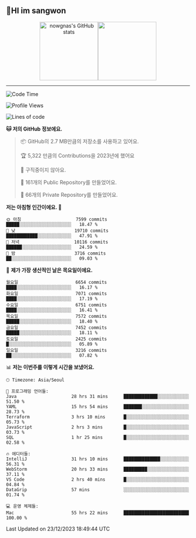 ## 🤸HI im sangwon
<!--
<img src="https://github-profile-summary-cards.vercel.app/api/cards/profile-details?username=nowgnas&theme=dracula" />
-->

<div align="center">
    <p class="has-line-data" data-line-start="7" data-line-end="9"><img height="160px" src="https://github-readme-stats.vercel.app/api?username=nowgnas&amp;show_icons=true&amp;theme=material-palenight" alt="nowgnas's GitHub stats" /><img height="160px" src="https://github-readme-streak-stats.herokuapp.com/?user=nowgnas&theme=material-palenight&ring=7E6BC4&currStreakLabel=7E6BC4&fire=C79ECF" /></a></p>
</div>
<!-- <a href="#">
  <img src="https://github-readme-stats.vercel.app/api?username=nowgnas&theme=calm&show_icons=true" height='200px'>
</a><br>
<a href="#">
  <img src="https://github-readme-stats.vercel.app/api/top-langs/?username=nowgnas&theme=calm&exclude_repo=Jagi,assignment&layout=compact" height='200px'>
  <img src='http://mazassumnida.wtf/api/v2/generate_badge?boj=leo503801' height='200px'>
</a> -->

<hr>

<!--START_SECTION:waka-->
![Code Time](http://img.shields.io/badge/Code%20Time-4%2C071%20hrs%2058%20mins-blue)

![Profile Views](http://img.shields.io/badge/Profile%20Views-3-blue)

![Lines of code](https://img.shields.io/badge/%EC%A0%80%EB%8A%94%20%EC%97%AC%ED%83%9C%EA%B9%8C%EC%A7%80%20-37.5%20million%20%EC%A4%84%EC%9D%98%20%EC%BD%94%EB%93%9C%EB%A5%BC%20%EC%9E%91%EC%84%B1%ED%96%88%EC%96%B4%EC%9A%94.-blue)

**🐱 저의 GitHub 정보에요.** 

> 📦 GitHub의 2.7 MB만큼의 저장소를 사용하고 있어요. 
 > 
> 🏆 5,322 만큼의 Contributions을 2023년에 했어요
 > 
> 🚫 구직중이지 않아요.
 > 
> 📜 161개의 Public Repository를 만들었어요. 
 > 
> 🔑 66개의 Private Repository를 만들었어요. 
 > 
**저는 아침형 인간이에요. 🐤** 

```text
🌞 아침                     7599 commits        █████░░░░░░░░░░░░░░░░░░░░   18.47 % 
🌆 낮　                     19710 commits       ████████████░░░░░░░░░░░░░   47.91 % 
🌃 저녁                     10116 commits       ██████░░░░░░░░░░░░░░░░░░░   24.59 % 
🌙 밤　                     3716 commits        ██░░░░░░░░░░░░░░░░░░░░░░░   09.03 % 
```
📅 **제가 가장 생산적인 날은 목요일이에요.** 

```text
월요일                      6654 commits        ████░░░░░░░░░░░░░░░░░░░░░   16.17 % 
화요일                      7071 commits        ████░░░░░░░░░░░░░░░░░░░░░   17.19 % 
수요일                      6751 commits        ████░░░░░░░░░░░░░░░░░░░░░   16.41 % 
목요일                      7572 commits        █████░░░░░░░░░░░░░░░░░░░░   18.40 % 
금요일                      7452 commits        █████░░░░░░░░░░░░░░░░░░░░   18.11 % 
토요일                      2425 commits        █░░░░░░░░░░░░░░░░░░░░░░░░   05.89 % 
일요일                      3216 commits        ██░░░░░░░░░░░░░░░░░░░░░░░   07.82 % 
```


📊 **저는 이번주를 이렇게 시간을 보냈어요.** 

```text
🕑︎ Timezone: Asia/Seoul

💬 프로그래밍 언어들: 
Java                     28 hrs 31 mins      █████████████░░░░░░░░░░░░   51.50 % 
YAML                     15 hrs 54 mins      ███████░░░░░░░░░░░░░░░░░░   28.73 % 
Terraform                3 hrs 10 mins       █░░░░░░░░░░░░░░░░░░░░░░░░   05.73 % 
JavaScript               2 hrs 3 mins        █░░░░░░░░░░░░░░░░░░░░░░░░   03.73 % 
SQL                      1 hr 25 mins        █░░░░░░░░░░░░░░░░░░░░░░░░   02.58 % 

🔥 에디터들: 
IntelliJ                 31 hrs 10 mins      ██████████████░░░░░░░░░░░   56.31 % 
WebStorm                 20 hrs 33 mins      █████████░░░░░░░░░░░░░░░░   37.11 % 
VS Code                  2 hrs 40 mins       █░░░░░░░░░░░░░░░░░░░░░░░░   04.84 % 
DataGrip                 57 mins             ░░░░░░░░░░░░░░░░░░░░░░░░░   01.74 % 

💻 운영 체제들: 
Mac                      55 hrs 22 mins      █████████████████████████   100.00 % 
```


 Last Updated on 23/12/2023 18:49:44 UTC
<!--END_SECTION:waka-->

<!-- <div align="center">
  <h2>⌨️Languages and Tools⌨️</h2>
  <div align=flex>
    <img height="25px" src="https://img.shields.io/badge/Python-3776AB?style=flat&amp;logo=Python&amp;logoColor=white" alt="Python Badge">
    <img height="25px" src="https://img.shields.io/badge/Javascript-F7DF1E?style=flat&amp;logo=Javascript&amp;logoColor=white" alt="Python Badge">
  </div>

  <div>
  <img height="25px" src="https://img.shields.io/badge/Express-000000?style=flat&amp;logo=Express&amp;logoColor=white" alt="Python Badge">
  <img height="25px" src="https://img.shields.io/badge/Node js-339933?style=flat&amp;logo=Node.js&amp;logoColor=white" alt="Python Badge">
  <img height="25px" src="https://img.shields.io/badge/MongoDB-47A248?style=flat&amp;logo=MongoDB&amp;logoColor=white" alt="Python Badge">
  <img height="25px" src="https://img.shields.io/badge/React-61DAFB?style=flat&amp;logo=React&amp;logoColor=white" alt="Python Badge">
   <img height="25px" src="https://img.shields.io/badge/TensorFlow-FF6F00?style=flat&amp;logo=TensorFlow&amp;logoColor=white" alt="Python Badge">
  </div>
  <div>
  <img height="25px" src="https://img.shields.io/badge/Visual Studio Code-007ACC?style=flat&amp;logo=Visual Studio Code&amp;logoColor=white" alt="Python Badge">
  <img height="25px" src="https://img.shields.io/badge/Ubuntu-E95420?style=flat&amp;logo=Ubuntu&amp;logoColor=white" alt="Python Badge">
  </div>
</div>
<br> -->
<!--
<h2 align=center>⌨️Languages and Tools⌨️</h2>
<div>
  <div style='float:left; margin-right:30px; width:200px'>
  <h3>🎈Languages🎈</h3>
  <div>
    <img height="25px" src="https://img.shields.io/badge/Java-FF7800?style=flat&amp;&amp;logoColor=white" alt="Python Badge">
    <img height="25px" src="https://img.shields.io/badge/Python-3776AB?style=flat&amp;logo=Python&amp;logoColor=white" alt="Python Badge">
      <img height="25px" src="https://img.shields.io/badge/Javascript-F7DF1E?style=flat&amp;logo=Javascript&amp;logoColor=white" alt="Python Badge">
  </div>
  
  </div>
  <div style='float:left; margin-right:30px; width:200px'>
  <h3>🛠️Frameworks🛠️</h3>
  <div>
    <img height="25px" src="https://img.shields.io/badge/NestJS-E0234E?style=flat&amp;logo=NestJS&amp;logoColor=white" alt="Python Badge">
    <img height="25px" src="https://img.shields.io/badge/Express-000000?style=flat&amp;logo=Express&amp;logoColor=white" alt="Python Badge">
    <img height="25px" src="https://img.shields.io/badge/Node js-339933?style=flat&amp;logo=Node.js&amp;logoColor=white" alt="Python Badge">
    <img height="25px" src="https://img.shields.io/badge/MongoDB-47A248?style=flat&amp;logo=MongoDB&amp;logoColor=white" alt="Python Badge">
     <img height="25px" src="https://img.shields.io/badge/TensorFlow-FF6F00?style=flat&amp;logo=TensorFlow&amp;logoColor=white" alt="Python Badge">
  </div>
  </div>
  <div style='float:left;'>
  <h3>⚙️Tools⚙️</h3>
  <div>
    <img height="25px" src="https://img.shields.io/badge/Ubuntu-E95420?style=flat&amp;logo=Ubuntu&amp;logoColor=white" alt="Python Badge">
    <img height="25px" src="https://img.shields.io/badge/Docker-2496ED?style=flat&amp;logo=Docker&amp;logoColor=white" alt="Python Badge">
  </div>
  </div>
</div>
-->
<!-- ![trophy](https://github-profile-trophy.vercel.app/?username=nowgnas&column=7&margin-w=15&margin-h=15) -->

<!--
**Marshmellowon/Marshmellowon** is a ✨ _special_ ✨ repository because its `README.md` (this file) appears on your GitHub profile.

Here are some ideas to get you started:

- 🔭 I’m currently working on ...
- 🌱 I’m currently learning ...
- 👯 I’m looking to collaborate on ...
- 🤔 I’m looking for help with ...
- 💬 Ask me about ...
- 📫 How to reach me: ...
- 😄 Pronouns: ...
- ⚡ Fun fact: ...
-->

<!-- style='display:grid; grid-template-columns: auto auto auto;' -->
